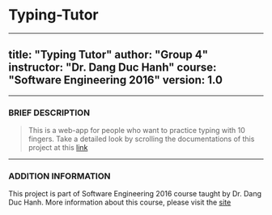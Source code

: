 # Typing-Tutor

---
title: "Typing Tutor"
author: "Group 4"
instructor: "Dr. Dang Duc Hanh"
course: "Software Engineering 2016"
version: 1.0
---
-------
### BRIEF DESCRIPTION
> This is a web-app for people who want to practice typing with 10 fingers.
> Take a detailed look by scrolling the documentations of this project at this [link](https://github.com/ntgiang71096/Typing-Tutor/tree/master/documentation)
-------
### ADDITION INFORMATION

This project is part of Software Engineering 2016 course taught by Dr. Dang Duc Hanh. More information about this course, please visit the [site](http://uet.vnu.edu.vn/~hanhdd/se2016/)
